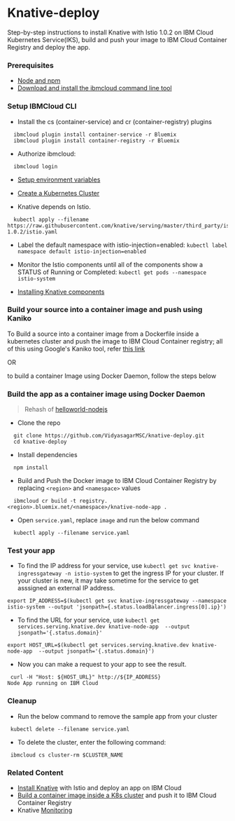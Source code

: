 # Knative-deploy

Step-by-step instructions to install Knative with Istio 1.0.2 on IBM Cloud Kubernetes Service(IKS), build and push your image to IBM Cloud Container Registry and deploy the app.

### Prerequisites

- [Node and npm](https://www.npmjs.com/get-npm)
- [Download and install the ibmcloud command line tool](https://console.bluemix.net/docs/cli/index.html#overview)

### Setup IBMCloud CLI

- Install the cs (container-service) and cr (container-registry) plugins

```
  ibmcloud plugin install container-service -r Bluemix
  ibmcloud plugin install container-registry -r Bluemix
```
- Authorize ibmcloud:

```
  ibmcloud login
```
- [Setup environment variables](https://github.com/knative/docs/blob/master/install/Knative-with-IKS.md#setting-environment-variables)
- [Create a Kubernetes Cluster](https://github.com/knative/docs/blob/master/install/Knative-with-IKS.md#creating-a-kubernetes-cluster)

- Knative depends on Istio.

```
  kubectl apply --filename https://raw.githubusercontent.com/knative/serving/master/third_party/istio-1.0.2/istio.yaml
```

- Label the default namespace with istio-injection=enabled:
 `kubectl label namespace default istio-injection=enabled`
- Monitor the Istio components until all of the components show a STATUS of Running or Completed:
`kubectl get pods --namespace istio-system`

- [Installing Knative components](https://github.com/knative/docs/blob/master/install/Knative-with-IKS.md#installing-knative-components)


### Build your source into a container image and push using Kaniko
To Build a source into a container image from a Dockerfile inside a kubernetes cluster and push the image to IBM Cloud Container registry; all of this using Google's Kaniko tool, refer [this link](https://github.com/VidyasagarMSC/knative-deploy/blob/master/kaniko/README.md)

OR

to build a container Image using Docker Daemon, follow the steps below

### Build the app as a container image using Docker Daemon
> Rehash of [helloworld-nodejs](https://github.com/knative/docs/tree/master/serving/samples/helloworld-nodejs)

- Clone the repo
```
  git clone https://github.com/VidyasagarMSC/knative-deploy.git
  cd knative-deploy
```
- Install dependencies
```
  npm install
```
- Build and Push the Docker image to IBM Cloud Container Registry by replacing `<region>` and `<namespace>` values

```
  ibmcloud cr build -t registry.<region>.bluemix.net/<namespace>/knative-node-app .
```
- Open `service.yaml`, replace `image` and run the below command
```
  kubectl apply --filename service.yaml
```

### Test your app

- To find the IP address for your service, use `kubectl get svc knative-ingressgateway -n istio-system` to get the ingress IP for your cluster. If your cluster is new, it may take sometime for the service to get asssigned an external IP address.

```
export IP_ADDRESS=$(kubectl get svc knative-ingressgateway --namespace istio-system --output 'jsonpath={.status.loadBalancer.ingress[0].ip}')
```

- To find the URL for your service, use `kubectl get services.serving.knative.dev knative-node-app  --output jsonpath='{.status.domain}'`
```
export HOST_URL=$(kubectl get services.serving.knative.dev knative-node-app  --output jsonpath='{.status.domain}')
```

- Now you can make a request to your app to see the result.
```
 curl -H "Host: ${HOST_URL}" http://${IP_ADDRESS}
Node App running on IBM Cloud
```

### Cleanup

- Run the below command to remove the sample app from your cluster

```
 kubectl delete --filename service.yaml
```

- To delete the cluster, enter the following command:
```
 ibmcloud cs cluster-rm $CLUSTER_NAME
```

### Related Content
- [Install Knative](https://medium.com/vmacwrites/install-knative-with-istio-on-iks-cluster-and-deploy-an-app-on-ibm-cloud-7b7d368b9833) with Istio and deploy an app on IBM Cloud
- [Build a container image inside a K8s cluster](https://medium.com/@VidyasagarMSC/build-a-container-image-inside-a-k8s-cluster-and-push-it-to-ibm-cloud-container-registry-abac9b1e5246) and push it to IBM Cloud Container Registry
- Knative [Monitoring](https://medium.com/vmacwrites/knative-monitoring-with-grafana-zipkin-weavescope-other-plugins-30a2d8d20344)